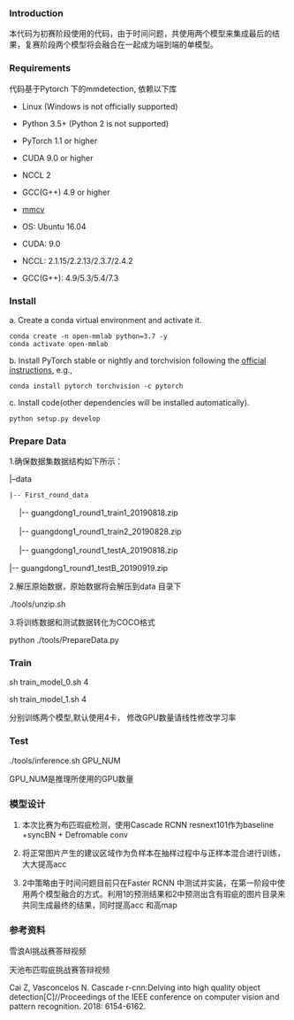 ### Introduction

本代码为初赛阶段使用的代码，由于时间问题，共使用两个模型来集成最后的结果，复赛阶段两个模型将会融合在一起成为端到端的单模型。

### Requirements

代码基于Pytorch 下的mmdetection, 依赖以下库

- Linux (Windows is not officially supported)
- Python 3.5+ (Python 2 is not supported)
- PyTorch 1.1 or higher
- CUDA 9.0 or higher
- NCCL 2
- GCC(G++) 4.9 or higher
- [mmcv](https://github.com/open-mmlab/mmcv)

- OS: Ubuntu 16.04
- CUDA: 9.0
- NCCL: 2.1.15/2.2.13/2.3.7/2.4.2
- GCC(G++): 4.9/5.3/5.4/7.3

### Install

a. Create a conda virtual environment and activate it.

```
conda create -n open-mmlab python=3.7 -y
conda activate open-mmlab
```

b. Install PyTorch stable or nightly and torchvision following the [official instructions](https://pytorch.org/), e.g.,

```
conda install pytorch torchvision -c pytorch
```

c. Install code(other dependencies will be installed automatically).

```
python setup.py develop
```

### Prepare Data

1.确保数据集数据结构如下所示：

|–data

    |-- First_round_data
    
　     |-- guangdong1_round1_train1_20190818.zip
      
　     |-- guangdong1_round1_train2_20190828.zip
      
　     |-- guangdong1_round1_testA_20190818.zip
      

   |-- guangdong1_round1_testB_20190919.zip

2.解压原始数据，原始数据将会解压到data 目录下

./tools/unzip.sh

3.将训练数据和测试数据转化为COCO格式

python ./tools/PrepareData.py

### Train

sh train_model_0.sh 4 

sh train_model_1.sh 4 

分别训练两个模型,默认使用4卡， 修改GPU数量请线性修改学习率

### Test

./tools/inference.sh GPU_NUM

GPU_NUM是推理所使用的GPU数量



### 模型设计

1. 本次比赛为布匹瑕疵检测，使用Cascade RCNN resnext101作为baseline +syncBN + Defromable conv

2. 将正常图片产生的建议区域作为负样本在抽样过程中与正样本混合进行训练，大大提高acc
3. 2中策略由于时间问题目前只在Faster RCNN 中测试并实装，在第一阶段中使用两个模型融合的方式。利用1的预测结果和2中预测出含有瑕疵的图片目录来共同生成最终的结果，同时提高acc 和高map



### 参考资料

雪浪AI挑战赛答辩视频

天池布匹瑕疵挑战赛答辩视频

Cai Z, Vasconcelos N. Cascade r-cnn:Delving into high quality object detection[C]//Proceedings of the IEEE
conference on computer vision and pattern recognition. 2018: 6154-6162.



